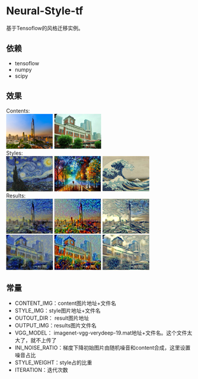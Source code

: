 # Neural-Style-tf
基于Tensoflow的风格迁移实例。

## 依赖
- tensoflow
- numpy
- scipy

## 效果
Contents: <br/>
<img src="https://github.com/PengZiqiao/Neural-Style-tf/blob/master/images/content_0.jpg" width="25%"/> 
<img src="https://github.com/PengZiqiao/Neural-Style-tf/blob/master/images/content_1.jpg" width="25%"/> 
<br/>
Styles: <br/>
<img src="https://github.com/PengZiqiao/Neural-Style-tf/blob/master/images/style_0.jpg" width="25%"/> 
<img src="https://github.com/PengZiqiao/Neural-Style-tf/blob/master/images/style_1.jpg" width="25%"/> 
<img src="https://github.com/PengZiqiao/Neural-Style-tf/blob/master/images/style_2.jpg" width="25%"/> 
<br/>
Results: <br/>
<img src="https://github.com/PengZiqiao/Neural-Style-tf/blob/master/results/result_00.jpg" width="25%"/>
<img src="https://github.com/PengZiqiao/Neural-Style-tf/blob/master/results/result_01.jpg" width="25%"/>
<img src="https://github.com/PengZiqiao/Neural-Style-tf/blob/master/results/result_02.jpg" width="25%"/>
<br/>
<img src="https://github.com/PengZiqiao/Neural-Style-tf/blob/master/results/result_10.jpg" width="25%"/>
<img src="https://github.com/PengZiqiao/Neural-Style-tf/blob/master/results/result_11.jpg" width="25%"/>
<img src="https://github.com/PengZiqiao/Neural-Style-tf/blob/master/results/result_12.jpg" width="25%"/>
<br/>

## 常量
- CONTENT_IMG：content图片地址+文件名
- STYLE_IMG：style图片地址+文件名
- OUTOUT_DIR： result图片地址
- OUTPUT_IMG：results图片文件名
- VGG_MODEL： imagenet-vgg-verydeep-19.mat地址+文件名。这个文件太大了，就不上传了
- INI_NOISE_RATIO：梯度下降初始图片由随机噪音和content合成，这里设置噪音占比
- STYLE_WEIGHT：style占的比重
- ITERATION：迭代次数
